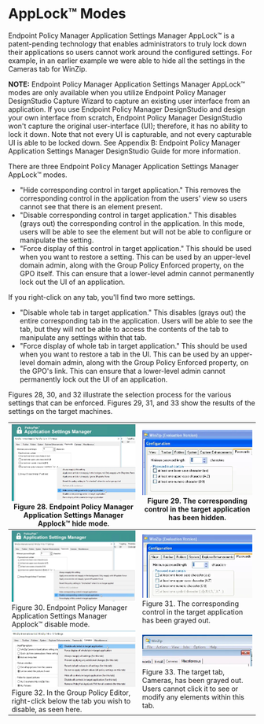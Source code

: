 # AppLock™ Modes

Endpoint Policy Manager Application Settings Manager AppLock™ is a patent-pending technology that
enables administrators to truly lock down their applications so users cannot work around the
configured settings. For example, in an earlier example we were able to hide all the settings in the
Cameras tab for WinZip.

**NOTE:** Endpoint Policy Manager Application Settings Manager AppLock™ modes are only available
when you utilize Endpoint Policy Manager DesignStudio Capture Wizard to capture an existing user
interface from an application. If you use Endpoint Policy Manager DesignStudio and design your own
interface from scratch, Endpoint Policy Manager DesignStudio won't capture the original
user-interface (UI); therefore, it has no ability to lock it down. Note that not every UI is
capturable, and not every capturable UI is able to be locked down. See Appendix B: Endpoint Policy
Manager Application Settings Manager DesignStudio Guide for more information.

There are three Endpoint Policy Manager Application Settings Manager AppLock™ modes.

- "Hide corresponding control in target application." This removes the corresponding control in the
  application from the users' view so users cannot see that there is an element present.
- "Disable corresponding control in target application." This disables (grays out) the corresponding
  control in the application. In this mode, users will be able to see the element but will not be
  able to configure or manipulate the setting.
- "Force display of this control in target application." This should be used when you want to
  restore a setting. This can be used by an upper-level domain admin, along with the Group Policy
  Enforced property, on the GPO itself. This can ensure that a lower-level admin cannot permanently
  lock out the UI of an application.

If you right-click on any tab, you'll find two more settings.

- "Disable whole tab in target application." This disables (grays out) the entire corresponding tab
  in the application. Users will be able to see the tab, but they will not be able to access the
  contents of the tab to manipulate any settings within that tab.
- "Force display of whole tab in target application." This should be used when you want to restore a
  tab in the UI. This can be used by an upper-level domain admin, along with the Group Policy
  Enforced property, on the GPO's link. This can ensure that a lower-level admin cannot permanently
  lock out the UI of an application.

Figures 28, 30, and 32 illustrate the selection process for the various settings that can be
enforced. Figures 29, 31, and 33 show the results of the settings on the target machines.

| ![policypak_application_settings_1_7](../../../../../static/img/product_docs/policypak/policypak/applicationsettings/modes/policypak_application_settings_1_7.webp) Figure 28. Endpoint Policy Manager Application Settings Manager Applock™ hide mode.                  | ![policypak_application_settings_1_8](../../../../../static/img/product_docs/policypak/policypak/applicationsettings/modes/policypak_application_settings_1_8.webp) Figure 29. The corresponding control in the target application has been hidden.                                                 |
| ------------------------------------------------------------------------------------------------------------------------------------------------------------------------------------------------------------------------------------------------------------------------- | --------------------------------------------------------------------------------------------------------------------------------------------------------------------------------------------------------------------------------------------------------------------------------------------------- |
| ![policypak_application_settings_1_9](../../../../../static/img/product_docs/policypak/policypak/applicationsettings/modes/policypak_application_settings_1_9.webp) Figure 30. Endpoint Policy Manager Application Settings Manager Applock™ disable mode.               | ![policypak_application_settings_1_10](../../../../../static/img/product_docs/policypak/policypak/applicationsettings/modes/policypak_application_settings_1_10.webp) Figure 31. The corresponding control in the target application has been grayed out.                                           |
| ![policypak_application_settings_1_11](../../../../../static/img/product_docs/policypak/policypak/applicationsettings/modes/policypak_application_settings_1_11.webp) Figure 32. In the Group Policy Editor, right-click below the tab you wish to disable, as seen here. | ![policypak_application_settings_1_12](../../../../../static/img/product_docs/policypak/policypak/applicationsettings/modes/policypak_application_settings_1_12.webp) Figure 33. The target tab, Cameras, has been grayed out. Users cannot click it to see or modify any elements within this tab. |
